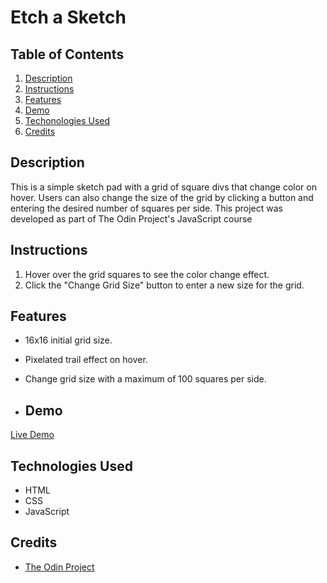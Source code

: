 # Etch a Sketch

## Table of Contents

1. [Description](#description)
2. [Instructions](#instructions)
4. [Features](#features)
5. [Demo](#live-demo)
6. [Techonologies Used](#techonologies-used)
7. [Credits](#credits)

## Description

This is a simple sketch pad with a grid of square divs that change color on hover. Users can also change the size of the grid by clicking a button and entering the desired number of squares per side.
This project was developed as part of The Odin Project's JavaScript course

## Instructions

1. Hover over the grid squares to see the color change effect.
2. Click the "Change Grid Size" button to enter a new size for the grid.


## Features

- 16x16 initial grid size.
- Pixelated trail effect on hover.
- Change grid size with a maximum of 100 squares per side.

- ## Demo

[Live Demo](https://seba3510.github.io/Rock-Paper-Scissors/)

## Technologies Used

- HTML
- CSS
- JavaScript

## Credits
- [The Odin Project](https://www.theodinproject.com/paths/foundations/courses/foundations)
